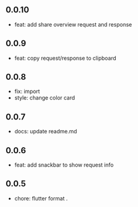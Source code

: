 ## 0.0.10

* feat: add share overview request and response

## 0.0.9

* feat: copy request/response to clipboard

## 0.0.8

* fix: import
* style: change color card

## 0.0.7

* docs: update readme.md

## 0.0.6

* feat: add snackbar to show request info

## 0.0.5

* chore: flutter format . 

